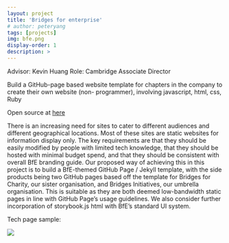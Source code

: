 ```yaml
---
layout: project
title: 'Bridges for enterprise'
# author: peteryang
tags: [projects]
img: bfe.png
display-order: 1
description: >
---
```


Advisor: Kevin Huang
Role: Cambridge Associate Director
 
Build a GitHub-page based website template for chapters in the company to create their own website (non- programmer), involving javascript, html, css, Ruby

Open source at [here](https://tech.bridgesforenterprise.com/)

There is an increasing need for sites to cater to different audiences and different geographical locations. Most of these sites are static websites for information display only. The key requirements are that they should be easily modified by people with limited tech knowledge, that they should be hosted with minimal budget spend, and that they should be consistent with overall BfE branding guide. Our proposed way of achieving this in this project is to build a BfE-themed GitHub Page / Jekyll template, with the side products being two GitHub pages based off the template for Bridges for Charity, our sister organisation, and Bridges Initiatives, our umbrella organisation. This is suitable as they are both deemed low-bandwidth static pages in line with GitHub Page’s usage guidelines. We also consider further incorporation of storybook.js html with BfE’s standard UI system.

Tech page sample:

![](/public/img/bfe_web.png)
